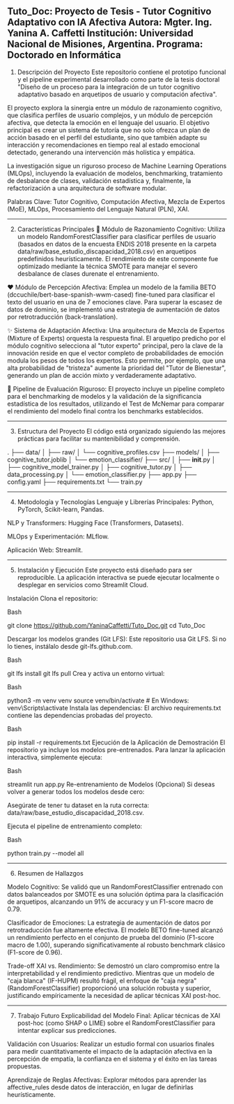
Tuto_Doc: Proyecto de Tesis - Tutor Cognitivo Adaptativo con IA Afectiva
Autora: Mgter. Ing. Yanina A. Caffetti
Institución: Universidad Nacional de Misiones, Argentina.
Programa: Doctorado en Informática
---

1. Descripción del Proyecto
Este repositorio contiene el prototipo funcional y el pipeline experimental desarrollado como parte de la tesis doctoral "Diseño de un proceso para la integración de un tutor cognitivo adaptativo basado en arquetipos de usuario y computación afectiva".

El proyecto explora la sinergia entre un módulo de razonamiento cognitivo, que clasifica perfiles de usuario complejos, y un módulo de percepción afectiva, que detecta la emoción en el lenguaje del usuario. El objetivo principal es crear un sistema de tutoría que no solo ofrezca un plan de acción basado en el perfil del estudiante, sino que también adapte su interacción y recomendaciones en tiempo real al estado emocional detectado, generando una intervención más holística y empática.

La investigación sigue un riguroso proceso de Machine Learning Operations (MLOps), incluyendo la evaluación de modelos, benchmarking, tratamiento de desbalance de clases, validación estadística y, finalmente, la refactorización a una arquitectura de software modular.

Palabras Clave: Tutor Cognitivo, Computación Afectiva, Mezcla de Expertos (MoE), MLOps, Procesamiento del Lenguaje Natural (PLN), XAI.

---
2. Características Principales
🧠 Módulo de Razonamiento Cognitivo: Utiliza un modelo RandomForestClassifier para clasificar perfiles de usuario (basados en datos de la encuesta ENDIS 2018 presente en la carpeta data/raw/base_estudio_discapacidad_2018.csv) en arquetipos predefinidos heurísticamente. El rendimiento de este componente fue optimizado mediante la técnica SMOTE para manejar el severo desbalance de clases durenate el entrenamiento.

❤️ Módulo de Percepción Afectiva: Emplea un modelo de la familia BETO (dccuchile/bert-base-spanish-wwm-cased) fine-tuned para clasificar el texto del usuario en una de 7 emociones clave. Para superar la escasez de datos de dominio, se implementó una estrategia de aumentación de datos por retrotraducción (back-translation).

✨ Sistema de Adaptación Afectiva: Una arquitectura de Mezcla de Expertos (Mixture of Experts) orquesta la respuesta final. El arquetipo predicho por el módulo cognitivo selecciona al "tutor experto" principal, pero la clave de la innovación reside en que el vector completo de probabilidades de emoción modula los pesos de todos los expertos. Esto permite, por ejemplo, que una alta probabilidad de "tristeza" aumente la prioridad del "Tutor de Bienestar", generando un plan de acción mixto y verdaderamente adaptativo.

🔬 Pipeline de Evaluación Riguroso: El proyecto incluye un pipeline completo para el benchmarking de modelos y la validación de la significancia estadística de los resultados, utilizando el Test de McNemar para comparar el rendimiento del modelo final contra los benchmarks establecidos.

---
3. Estructura del Proyecto
El código está organizado siguiendo las mejores prácticas para facilitar su mantenibilidad y comprensión.

.
├── data/
│   ├── raw/
│   └── cognitive_profiles.csv
├── models/
│   ├── cognitive_tutor.joblib
│   └── emotion_classifier/
├── src/
│   ├── __init__.py
│   ├── cognitive_model_trainer.py
│   ├── cognitive_tutor.py
│   ├── data_processing.py
│   └── emotion_classifier.py
├── app.py
├── config.yaml
├── requirements.txt
└── train.py

---
4. Metodología y Tecnologías
Lenguaje y Librerías Principales: Python, PyTorch, Scikit-learn, Pandas.

NLP y Transformers: Hugging Face (Transformers, Datasets).

MLOps y Experimentación: MLflow.

Aplicación Web: Streamlit.

---
5. Instalación y Ejecución
Este proyecto está diseñado para ser reproducible. La aplicación interactiva se puede ejecutar localmente o desplegar en servicios como Streamlit Cloud.

Instalación
Clona el repositorio:

Bash

git clone https://github.com/YaninaCaffetti/Tuto_Doc.git
cd Tuto_Doc

Descargar los modelos grandes (Git LFS):
Este repositorio usa Git LFS. Si no lo tienes, instálalo desde git-lfs.github.com.

Bash

git lfs install
git lfs pull
Crea y activa un entorno virtual:

Bash

python3 -m venv venv
source venv/bin/activate  # En Windows: venv\Scripts\activate
Instala las dependencias:
El archivo requirements.txt contiene las dependencias probadas del proyecto.

Bash

pip install -r requirements.txt
Ejecución de la Aplicación de Demostración
El repositorio ya incluye los modelos pre-entrenados. Para lanzar la aplicación interactiva, simplemente ejecuta:

Bash

streamlit run app.py
Re-entrenamiento de Modelos (Opcional)
Si deseas volver a generar todos los modelos desde cero:

Asegúrate de tener tu dataset en la ruta correcta: data/raw/base_estudio_discapacidad_2018.csv.

Ejecuta el pipeline de entrenamiento completo:

Bash

python train.py --model all

---
6. Resumen de Hallazgos
   
Modelo Cognitivo: Se validó que un RandomForestClassifier entrenado con datos balanceados por SMOTE es una solución óptima para la clasificación de arquetipos, alcanzando un 91% de accuracy y un F1-score macro de 0.79.

Clasificador de Emociones: La estrategia de aumentación de datos por retrotraducción fue altamente efectiva. El modelo BETO fine-tuned alcanzó un rendimiento perfecto en el conjunto de prueba del dominio (F1-score macro de 1.00), superando significativamente al robusto benchmark clásico (F1-score de 0.96).

Trade-off XAI vs. Rendimiento: Se demostró un claro compromiso entre la interpretabilidad y el rendimiento predictivo. Mientras que un modelo de "caja blanca" (IF-HUPM) resultó frágil, el enfoque de "caja negra" (RandomForestClassifier) proporcionó una solución robusta y superior, justificando empíricamente la necesidad de aplicar técnicas XAI post-hoc.

---

7. Trabajo Futuro
Explicabilidad del Modelo Final: Aplicar técnicas de XAI post-hoc (como SHAP o LIME) sobre el RandomForestClassifier para intentar explicar sus predicciones.

Validación con Usuarios: Realizar un estudio formal con usuarios finales para medir cuantitativamente el impacto de la adaptación afectiva en la percepción de empatía, la confianza en el sistema y el éxito en las tareas propuestas.

Aprendizaje de Reglas Afectivas: Explorar métodos para aprender las affective_rules desde datos de interacción, en lugar de definirlas heurísticamente.
